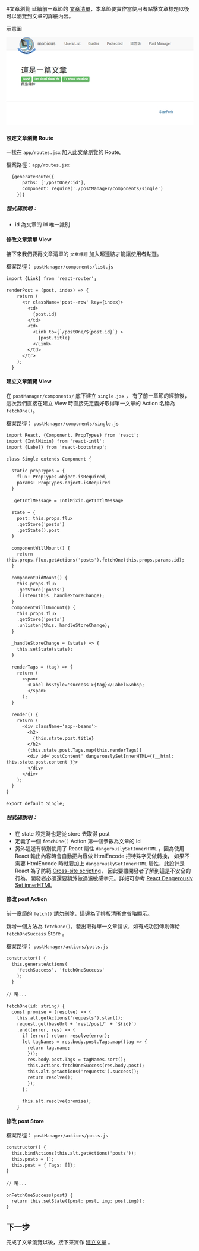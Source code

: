 #文章瀏覽
延續前一章節的 [文章清單](PostList.md)，本章節要實作當使用者點擊文章標題以後可以瀏覽到文章的詳細內容。

示意圖

![文章瀏覽](../Image/Article.jpeg "文章瀏覽")

#### 設定文章瀏覽 Route
一樣在 `app/routes.jsx` 加入此文章瀏覽的 Route。

檔案路徑：`app/routes.jsx`
```
  {generateRoute({
      paths: ['/postOne/:id'],
      component: require('./postManager/components/single')
    })}
```
##### 程式碼說明：
* id 為文章的 id 唯一識別


#### 修改文章清單 View
接下來我們要再文章清單的 `文章標題` 加入超連結才能讓使用者點選。

檔案路徑： `postManager/components/list.js`
```
import {Link} from 'react-router';

renderPost = (post, index) => {
    return (
      <tr className='post--row' key={index}>
        <td>
          {post.id}
        </td>
        <td>
          <Link to={`/postOne/${post.id}`} >
            {post.title}
          </Link>
        </td>
      </tr>
    );
  }

```


#### 建立文章瀏覽 View
在 `postManager/components/` 底下建立 `single.jsx` ，
有了前一章節的經驗後，這次我們直接在建立 View 時直接先定義好取得單一文章的 Action 名稱為 `fetchOne()`。

檔案路徑： `postManager/components/single.js`
```
import React, {Component, PropTypes} from 'react';
import {IntlMixin} from 'react-intl';
import {Label} from 'react-bootstrap';

class Single extends Component {

  static propTypes = {
    flux: PropTypes.object.isRequired,
    params: PropTypes.object.isRequired
  }

  _getIntlMessage = IntlMixin.getIntlMessage

  state = {
    post: this.props.flux
    .getStore('posts')
    .getState().post
  }

  componentWillMount() {
    return this.props.flux.getActions('posts').fetchOne(this.props.params.id);
  }

  componentDidMount() {
    this.props.flux
    .getStore('posts')
    .listen(this._handleStoreChange);
  }
  componentWillUnmount() {
    this.props.flux
    .getStore('posts')
    .unlisten(this._handleStoreChange);
  }

  _handleStoreChange = (state) => {
    this.setState(state);
  }

  renderTags = (tag) => {
    return (
      <span>
        <Label bsStyle='success'>{tag}</Label>&nbsp;
        </span>
      );
  }

  render() {
    return (
      <div className='app--beans'>
        <h2>
          {this.state.post.title}
        </h2>
        {this.state.post.Tags.map(this.renderTags)}
        <div id='postContent' dangerouslySetInnerHTML={{__html: this.state.post.content }}>
        </div>
      </div>
    );
  }
}

export default Single;
```
##### 程式碼說明：
* 在 state 設定時也是從 store 去取得 post
* 定義了一個 `fetchOne()` Action 第一個參數為文章的 Id
* 另外這邊有特別使用了 React 屬性 `dangerouslySetInnerHTML` ，因為使用 React 輸出內容時會自動把內容做 HtmlEncode 把特殊字元做轉換，
如果不需要 HtmlEncode 時就要加上 `dangerouslySetInnerHTML` 屬性，此設計是 React 為了防範 [Cross-site scripting](https://en.wikipedia.org/wiki/Cross-site_scripting)，
因此要讓開發者了解到這是不安全的行為，開發者必須還要額外做過濾敏感字元。詳細可參考 [React Dangerously Set innerHTML](https://facebook.github.io/react/tips/dangerously-set-inner-html.html)

#### 修改 post Action
前一章節的 `fetch()` 請勿刪除，這邊為了排版清晰會省略顯示。

新增一個方法為 `fetchOne()`，發出取得單一文章請求，如有成功回傳則傳給 `fetchOneSuccess` Store 。

檔案路徑： `postManager/actions/posts.js`
```
constructor() {
  this.generateActions(
    'fetchSuccess', 'fetchOneSuccess'
    );
  }

// 略...

fetchOne(id: string) {
  const promise = (resolve) => {
    this.alt.getActions('requests').start();
    request.get(baseUrl + 'rest/post/' + `${id}`)
    .end((error, res) => {
      if (error) return resolve(error);
      let tagNames = res.body.post.Tags.map((tag => {
        return tag.name;
        }));
        res.body.post.Tags = tagNames.sort();
        this.actions.fetchOneSuccess(res.body.post);
        this.alt.getActions('requests').success();
        return resolve();
        });
      };

      this.alt.resolve(promise);
    }
```

#### 修改 post Store
檔案路徑： `postManager/actions/posts.js`
```
constructor() {
  this.bindActions(this.alt.getActions('posts'));
  this.posts = [];
  this.post = { Tags: []};
}

// 略...

onFetchOneSuccess(post) {
  return this.setState({post: post, img: post.img});
}
```

## 下一步
完成了文章瀏覽以後，接下來實作 [建立文章](PostCreate.md) 。
